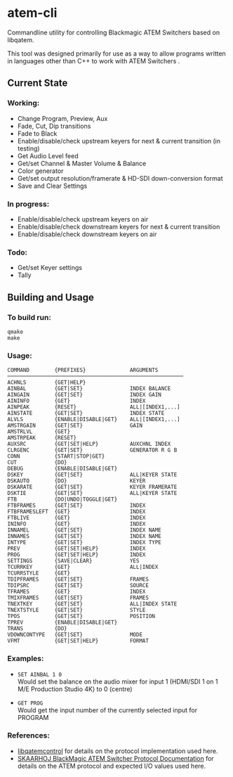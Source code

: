 # atem-cli
Commandline utility for controlling Blackmagic ATEM Switchers based on libqatem.

This tool was designed primarily for use as a way to allow programs written in languages other than C++ to work with ATEM Switchers .

## Current State

### Working:

  * Change Program, Preview, Aux
  * Fade, Cut, Dip transitions
  * Fade to Black
  * Enable/disable/check upstream keyers for next & current transition (in testing)
  * Get Audio Level feed
  * Get/set Channel & Master Volume & Balance
  * Color generator
  * Get/set output resolution/framerate & HD-SDI down-conversion format
  * Save and Clear Settings

### In progress:

  * Enable/disable/check upstream keyers on air
  * Enable/disable/check downstream keyers for next & current transition
  * Enable/disable/check downstream keyers on air

### Todo:

  * Get/set Keyer settings
  * Tally

## Building and Usage

### To build run:
```
qmake  
make
```

### Usage:
```
COMMAND        {PREFIXES}              ARGUMENTS  
────────────────────────────────────────────────────────
ACHNLS         {GET|HELP}   
AINBAL         {GET|SET}               INDEX BALANCE  
AINGAIN        {GET|SET}               INDEX GAIN  
AININFO        {GET}                   INDEX  
AINPEAK        {RESET}                 ALL|[INDEX1,...]  
AINSTATE       {GET|SET}               INDEX STATE  
ALVLS          {ENABLE|DISABLE|GET}    ALL|[INDEX1,...]  
AMSTRGAIN      {GET|SET}               GAIN  
AMSTRLVL       {GET}  
AMSTRPEAK      {RESET}  
AUXSRC         {GET|SET|HELP}          AUXCHNL INDEX  
CLRGENC        {GET|SET}               GENERATOR R G B  
CONN           {START|STOP|GET}  
CUT            {DO}  
DEBUG          {ENABLE|DISABLE|GET} 
DSKEY          {GET|SET}               ALL|KEYER STATE
DSKAUTO        {DO}                    KEYER
DSKARATE       {GET|SET}               KEYER FRAMERATE
DSKTIE         {GET|SET}               ALL|KEYER STATE
FTB            {DO|UNDO|TOGGLE|GET}  
FTBFRAMES      {GET|SET}               INDEX  
FTBFRAMESLEFT  {GET}                   INDEX  
FTBLIVE        {GET}                   INDEX  
ININFO         {GET}                   INDEX  
INNAMEL        {GET|SET}               INDEX NAME  
INNAMES        {GET|SET}               INDEX NAME  
INTYPE         {GET|SET}               INDEX TYPE  
PREV           {GET|SET|HELP}          INDEX  
PROG           {GET|SET|HELP}          INDEX  
SETTINGS       {SAVE|CLEAR}            YES  
TCURRKEY       {GET}                   ALL|INDEX  
TCURRSTYLE     {GET}  
TDIPFRAMES     {GET|SET}               FRAMES  
TDIPSRC        {GET|SET}               SOURCE  
TFRAMES        {GET}                   INDEX  
TMIXFRAMES     {GET|SET}               FRAMES  
TNEXTKEY       {GET|SET}               ALL|INDEX STATE  
TNEXTSTYLE     {GET|SET}               STYLE  
TPOS           {GET|SET}               POSITION  
TPREV          {ENABLE|DISABLE|GET}  
TRANS          {DO}  
VDOWNCONTYPE   {GET|SET}               MODE  
VFMT           {GET|SET|HELP}          FORMAT
```

### Examples:
  * `SET AINBAL 1 0`  
Would set the balance on the audio mixer for input 1 (HDMI/SDI 1 on 1 M/E Production Studio 4K) to 0 (centre)

  * `GET PROG`  
Would get the input number of the currently selected input for PROGRAM

### References:
  * [libqatemcontrol](https://github.com/petersimonsson/libqatemcontrol) for details on the protocol implementation used here.
  * [SKAARHOJ BlackMagic ATEM Switcher Protocol Documentation](http://skaarhoj.com/fileadmin/BMDPROTOCOL.html) for details on the ATEM protocol and expected I/O values used here.
